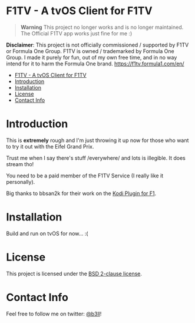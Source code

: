 # F1TV - A tvOS Client for F1TV

> **Warning**
> This project no longer works and is no longer maintained. The Official F1TV app works just fine for me :) 

**Disclaimer**: This project is not officially commissioned / supported by F1TV or Formula One Group. F1TV is owned / trademarked by Formula One Group. I made it purely for fun, out of my own free time, and in no way intend for it to harm the Formula One brand. https://f1tv.formula1.com/en/

- [F1TV - A tvOS Client for F1TV](#f1tv---a-tvos-client-for-f1tv)
- [Introduction](#introduction)
- [Installation](#installation)
- [License](#license)
- [Contact Info](#contact-info)

# Introduction

This is **extremely** rough and I'm just throwing it up now for those who want to try it out with the Eifel Grand Prix.

Trust me when I say there's stuff /everywhere/ and lots is illegible. It does stream tho!

You need to be a paid member of the F1TV Service (I really like it personally).

Big thanks to bbsan2k for their work on the [Kodi Plugin for F1](https://github.com/bbsan2k/plugin.video.f1tv).

# Installation

Build and run on tvOS for now... :(

# License

This project is licensed under the [BSD 2-clause license](https://github.com/b3ll/Decomposed/blob/master/LICENSE).

# Contact Info

Feel free to follow me on twitter: [@b3ll](https://www.twitter.com/b3ll)!
